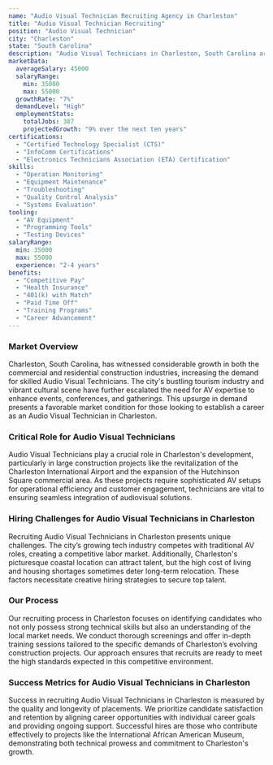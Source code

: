 ```yaml
---
name: "Audio Visual Technician Recruiting Agency in Charleston"
title: "Audio Visual Technician Recruiting"
position: "Audio Visual Technician"
city: "Charleston"
state: "South Carolina"
description: "Audio Visual Technicians in Charleston, South Carolina are responsible for setting up, operating, maintaining and repairing equipment used to enhance live events, such as microphones, video recorders, projectors, lighting and sound mixing equipment."
marketData:
  averageSalary: 45000
  salaryRange:
    min: 35000
    max: 55000
  growthRate: "7%"
  demandLevel: "High"
  employmentStats:
    totalJobs: 387
    projectedGrowth: "9% over the next ten years"
certifications:
  - "Certified Technology Specialist (CTS)"
  - "InfoComm Certifications"
  - "Electronics Technicians Association (ETA) Certification"
skills:
  - "Operation Monitoring"
  - "Equipment Maintenance"
  - "Troubleshooting"
  - "Quality Control Analysis"
  - "Systems Evaluation"
tooling:
  - "AV Equipment"
  - "Programming Tools"
  - "Testing Devices"
salaryRange:
  min: 35000
  max: 55000
  experience: "2-4 years"
benefits:
  - "Competitive Pay"
  - "Health Insurance"
  - "401(k) with Match"
  - "Paid Time Off"
  - "Training Programs"
  - "Career Advancement"
---
```


### Market Overview
Charleston, South Carolina, has witnessed considerable growth in both the commercial and residential construction industries, increasing the demand for skilled Audio Visual Technicians. The city's bustling tourism industry and vibrant cultural scene have further escalated the need for AV expertise to enhance events, conferences, and gatherings. This upsurge in demand presents a favorable market condition for those looking to establish a career as an Audio Visual Technician in Charleston.

### Critical Role for Audio Visual Technicians
Audio Visual Technicians play a crucial role in Charleston's development, particularly in large construction projects like the revitalization of the Charleston International Airport and the expansion of the Hutchinson Square commercial area. As these projects require sophisticated AV setups for operational efficiency and customer engagement, technicians are vital to ensuring seamless integration of audiovisual solutions.

### Hiring Challenges for Audio Visual Technicians in Charleston
Recruiting Audio Visual Technicians in Charleston presents unique challenges. The city’s growing tech industry competes with traditional AV roles, creating a competitive labor market. Additionally, Charleston's picturesque coastal location can attract talent, but the high cost of living and housing shortages sometimes deter long-term relocation. These factors necessitate creative hiring strategies to secure top talent.

### Our Process
Our recruiting process in Charleston focuses on identifying candidates who not only possess strong technical skills but also an understanding of the local market needs. We conduct thorough screenings and offer in-depth training sessions tailored to the specific demands of Charleston’s evolving construction projects. Our approach ensures that recruits are ready to meet the high standards expected in this competitive environment.

### Success Metrics for Audio Visual Technicians in Charleston
Success in recruiting Audio Visual Technicians in Charleston is measured by the quality and longevity of placements. We prioritize candidate satisfaction and retention by aligning career opportunities with individual career goals and providing ongoing support. Successful hires are those who contribute effectively to projects like the International African American Museum, demonstrating both technical prowess and commitment to Charleston's growth.